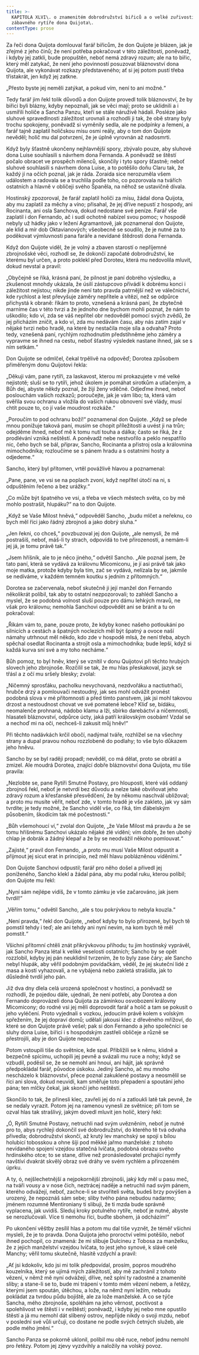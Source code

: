 ```yaml
---
title: >-
  KAPITOLA XLVI\. o znamenitém dobrodružství biřiců a o velké zuřivosti našeho
  zábavného rytíře dona Quijota\.
contentType: prose
---
```


  

Za řeči dona Quijota domlouval farář biřicům, že don Quijote je blázen, jak je zřejmé z jeho činů; že není potřeba pokračovat v této záležitosti, poněvadž, i kdyby jej zatkli, bude propuštěn, neboť nemá zdravý rozum; ale na to biřic, který měl zatykač, že není jeho povinností posuzovat bláznovství dona Quijota, ale vykonávat rozkazy představeného; ať si jej potom pustí třeba třistakrát, jen když jej zatkne.

  

„Přesto byste jej neměli zatýkat, a pokud vím, není to ani možné.“

Tedy farář jim řekl tolik důvodů a don Quijote provedl tolik bláznovství, že by biřici byli blázny, kdyby nepoznali, jak se věci mají; proto se uklidnili a i usmířili holiče a Sancha Panzu, kteří se stále náruživě hádali. Posléze jako sluhové spravedlnosti záležitost urovnali a rozhodli ji tak, že obě strany byly trochu spokojeny, poněvadž si vyměnily sedla, ale ne podpínky a řemení, a farář tajně zaplatil holičskou mísu osmi reály, aby o tom don Quijote nevěděl; holič mu dal potvrzení, že je úplně vyrovnán až nadosmrti.

Když byly šťastně ukončeny nejhlavnější spory, zbývalo pouze, aby sluhové dona Luise souhlasili s návrhem dona Fernanda. A poněvadž se štěstí počalo obracet ve prospěch milenců, skončily i tyto spory šťastně; neboť sluhové souhlasili s návrhem dona Luise, a to potěšilo doňu Claru tak, že každý jí na očích poznal, jak je ráda. Zoraida sice nerozuměla všem událostem a radovala se a truchlila podle toho, co pozorovala na tvářích ostatních a hlavně v obličeji svého Španěla, na něhož se ustavičně dívala.

Hostinský zpozoroval, že farář zaplatil holiči za mísu, žádal dona Quijota, aby mu zaplatil za měchy a víno; přisahal, že jej dříve nepustí z hospody, ani Rocinanta, ani osla Sanchova, dokud nedostane své peníze. Farář vše zaplatil i don Fernando, ač i sudí ochotně nabízel svou pomoc; v hospodě nebyly už hádky jako v ležení Agramantově, jak poznamenal don Quijote, ale klid a mír dob Oktavianových; všeobecně se soudilo, že je nutné za to poděkovat výmluvnosti pana faráře a nevídané štědrosti dona Fernanda.

Když don Quijote viděl, že je volný a zbaven starostí o nepříjemné zbrojnošské věci, rozhodl se, že dokončí započaté dobrodružství, ke kterému byl určen, a proto poklekl před Doroteu, která mu nedovolila mluvit, dokud nevstal a pravil:

„Obyčejně se říká, krásná paní, že pilnost je paní dobrého výsledku, a zkušenost mnohdy ukázala, že úsilí zástupcovo přivádí k dobrému konci i záležitost nejistou; nikde jinde není tato pravda patrnější než ve válečnictví, kde rychlost a lest převyšuje záměry nepřítele a vítězí, než se odpůrce přichystá k obraně: říkám to proto, vznešená a krásná paní, že zbytečně marníme čas v této tvrzi a že jednoho dne bychom mohli poznat, že nám to uškodilo; kdo ví, zda se váš nepřítel obr nedověděl pomocí svých zvědů, že jej přicházím zničit, a kdo ví, zda mu nedávám času, aby nás zatím zajal v nějaké tvrzi nebo hradě, na které by nestačila moje síla a odvaha? Proto tedy, vznešená paní, rychlým rozhodnutím předstihněme jeho záměry a vypravme se ihned na cestu, neboť šťastný výsledek nastane ihned, jak se s ním setkám.“

Don Quijote se odmlčel, čekal trpělivě na odpověď; Dorotea způsobem přiměřeným donu Quijotovi řekla:

„Děkuji vám, pane rytíři, za laskavost, kterou mi prokazujete v mé velké nejistotě; sluší se to rytíři, jehož úkolem je pomáhat sirotkům a utlačeným, a Bůh dej, abyste někdy poznal, že žijí ženy vděčné. Odjeďme ihned, neboť poslouchám vašich rozkazů; poroučejte, jak je vám libo; ta, která vám svěřila svou ochranu a vložila do vašich rukou obnovení své vlády, musí chtít pouze to, co jí vaše moudrost rozkáže.“

„Poroučím to pod ochranu boží!“ poznamenal don Quijote. „Když se přede mnou ponižuje taková paní, musím se chopit příležitosti a uvést ji na trůn; odejděme ihned, neboť mě k tomu nutí touha a dálka; často se říká, že z prodlévání vzniká neštěstí. A poněvadž nebe nestvořilo a peklo nespatřilo nic, čeho bych se bál, připrav, Sancho, Rocinanta a přistroj osla a královnina mimochodníka; rozloučíme se s pánem hradu a s ostatními hosty a odjedeme.“

Sancho, který byl přítomen, vrtěl povážlivě hlavou a poznamenal:

„Pane, pane, ve vsi se na poplach zvoní, když nepřítel útočí na ni, s odpuštěním řečeno a bez urážky.“

„Co může být špatného ve vsi, a třeba ve všech městech světa, co by mě mohlo postrašit, hlupáku?“ na to don Quijote.

„Když se Vaše Milost hněvá,“ odpověděl Sancho, „budu mlčet a neřeknu, co bych měl říci jako řádný zbrojnoš a jako dobrý sluha.“

„Jen řekni, co chceš,“ povzbuzoval jej don Quijote, „ale nemysli, že mě postrašíš, neboť, máš-li ty strach, odpovídá to tvé přirozenosti, a nemám-li jej já, je tomu právě tak.“

„Jsem hříšník, ale to je něco jiného,“ odvětil Sancho. „Ale poznal jsem, že tato paní, která se vydává za královnu Micomiconu, je jí asi právě tak jako moje matka, protože kdyby byla tím, zač se vydává, nelízala by se, jakmile se nedíváme, v každém temném koutku s jedním z přítomných.“

Dorotea se začervenala, neboť skutečně ji její manžel don Fernando několikrát políbil, tak aby to ostatní nezpozorovali; to zahlédl Sancho a myslel, že se podobná volnost sluší pouze pro dámu lehkých mravů, ne však pro královnu; nemohla Sanchovi odpovědět ani se bránit a tu on pokračoval:

„Říkám vám to, pane, pouze proto, že kdyby konec našeho potloukání po silnicích a cestách a špatných noclezích měl být špatný a ovoce naší námahy utrhnout měl někdo, kdo zde v hospodě mlsá, že není třeba, abych spěchal osedlat Rocinanta a strojit osla a mimochodníka; bude lepší, když si každá kurva sní své a my toho necháme.“

Bůh pomoz, to byl hněv, který se vznítil v donu Quijotovi při těchto hrubých slovech jeho zbrojnoše. Rozčilil se tak, že mu hlas přeskakoval, jazyk se třásl a z očí mu sršely blesky; zvolal:

„Ničemný sprosťáku, pacholku nevychovaná, nezdvořáku a nactiutrhači, hrubče drzý a pomlouvači nestoudný, jak ses mohl odvážit pronést podobná slova v mé přítomnosti a před tímto panstvem, jak jsi mohl takovou drzost a nestoudnost chovat ve své pomatené lebce? Kliď se, bídáku, neomalenče prohnaná, nádobo klamu a lži, sbírko darebáctví a ničemnosti, hlasateli bláznovství, odpůrce úcty, jaká patří královským osobám! Vzdal se a nechoď mi na oči, nechceš-li zakusit můj hněv!“

Při těchto nadávkách krčil obočí, nadýmal tváře, rozhlížel se na všechny strany a dupal pravou nohou rozzlobeně do podlahy; to vše bylo důkazem jeho hněvu.

Sancho by se byl raději propadl; nevěděl, co má dělat, proto se obrátil a zmizel. Ale moudrá Dorotea, znající dobře bláznovství dona Quijota, mu tiše pravila:

„Nezlobte se, pane Rytíři Smutné Postavy, pro hlouposti, které váš oddaný zbrojnoš řekl, neboť je netvrdí bez důvodu a nelze také obviňovat jeho zdravý rozum a křesťanské přesvědčení, že by někomu naschvál ubližoval; a proto mu musíte věřit, neboť zde, v tomto hradě je vše zakleto, jak vy sám tvrdíte; je tedy možné, že Sancho viděl vše, co říká, tím ďábelským působením, škodícím tak mé počestnosti.“

„Bůh všemohoucí ví,“ zvolal don Quijote, „že Vaše Milost má pravdu a že se tomu hříšnému Sanchovi ukázalo nějaké zlé vidění; vím dobře, že ten ubohý chlap je dobrák a žádný klepař a že by se neodvážil někoho pomlouvat.“

„Zajisté,“ pravil don Fernando, „a proto mu musí Vaše Milost odpustit a přijmout jej sicut erat in principio, než měl hlavu poblázněnou viděními.“

Don Quijote Sanchovi odpustil; farář pro něho došel a přivedl jej poníženého, Sancho klekl a žádal pána, aby mu podal ruku, kterou políbil; don Quijote mu řekl:

„Nyní sám nejlépe vidíš, že v tomto zámku je vše začarováno, jak jsem tvrdil!“

„Věřím tomu,“ odvětil Sancho, „ale s tou pokrývkou to nebyla kouzla.“

„Není pravda,“ řekl don Quijote, „neboť kdyby to bylo přirozené, byl bych tě pomstil tehdy i teď; ale ani tehdy ani nyní nevím, na kom bych tě měl pomstít.“

Všichni přítomní chtěli znát přikrývkovou příhodu; tu jim hostinský vyprávěl, jak Sancho Panza létal k veliké veselosti ostatních; Sancho by se opět rozzlobil, kdyby jej pán neuklidnil tvrzením, že to byly zase čáry; ale Sancho nebyl hlupák, aby věřil podobným povídačkám, věděl, že jej skuteční lidé z masa a kostí vyhazovali, a ne vybájená nebo zakletá strašidla, jak to důsledně tvrdil jeho pán.

Již dva dny dlela celá urozená společnost v hostinci, a poněvadž se rozhodli, že pojedou dále, ujednali, že není potřebí, aby Dorotea a don Fernando doprovázeli dona Quijota za záminkou osvobození královny Micomicony; do rodné vsi jej měli doprovodit farář a holič a tam se pokusit o jeho vyléčení. Proto vyjednali s vozkou, jedoucím právě kolem s volským spřežením, že jej dopraví domů; udělali jakousi klec z dřevěného mřížoví, do které se don Quijote právě vešel; pak si don Fernando a jeho společníci se sluhy dona Luise, biřici i s hospodským zastřeli obličeje a různě se přestrojili, aby je don Quijote nepoznal.

Potom vstoupili tiše do světnice, kde spal. Přiblížili se k němu, klidně a bezpečně spícímu, uchopili jej pevně a svázali mu ruce a nohy; když se vzbudil, poděsil se, že se nemohl ani hnoui, ani hájit, jak správně předpokládal farář, původce úskoku. Jediný Sancho, ač mu mnoho nescházelo k bláznovství, přece poznal zakuklené postavy a neosmělil se říci ani slova, dokud neuvidí, kam směřuje toto přepadení a spoutání jeho pána; ten mlčky čekal, jak skončí jeho neštěstí.

Skončilo to tak, že přinesli klec, zavřeli jej do ní a zatloukli latě tak pevně, že se nedaly vyrazit. Potom jej na ramenou vynesli ze světnice; při tom se ozval hlas tak strašlivý, jakým dovedl mluvit jen holič, který řekl:

„Ó, Rytíři Smutné Postavy, netruchli nad svým uvězněním, neboť je nutné pro to, abys rychleji dokončil své dobrodružství, do kterého tě tvá odvaha přivedla; dobrodružství skončí, až krutý lev manchský se spojí s bílou holubicí tobosskou a ohne šíji pod měkké jařmo manželské: z tohoto nevídaného spojení vzejdou statečná lvíčata, podobná obrazu svého hrdinského otce; to se stane, dříve než pronásledovatel prchající nymfy navštíví dvakrát skvělý obraz své dráhy ve svém rychlém a přirozeném úprku.

A ty, ó, nejšlechetnější a nejpokornější zbrojnoši, jaký kdy měl u pasu meč, na tváři vousy a v nose čich, neztrácej naděje a netruchli nad svým pánem, kterého odvážejí, neboť, zachce-li se stvořiteli světa, budeš brzy povýšen a urozený, že nepoznáš sám sebe; sliby tvého pána nebudou nadarmo; jménem rozumné Mentironiany ti slibuji, že ti mzda bude správně vyplacena, jak uvidíš. Sleduj kroky potulného rytíře, neboť je nutné, abyste se nerozlučovali. Více ti nemohu říci, buďte sbohem, já odcházím!“

Po ukončení věštby zesílil hlas a potom mu dal tiše vyznět, že téměř všichni mysleli, že je to pravda. Dona Quijota jeho proroctví velmi potěšilo, neboť ihned pochopil, co znamená: že mi slibuje Dulcineu z Tobosa za manželku, že z jejich manželství vzejdou lvíčata, to jest jeho synové, k slávě celé Manchy; věřil tomu skutečně, hlasitě vzdychl a pravil:

„Ať jsi kdokoliv, kdo jsi mi tolik předpovídal, prosím, popros moudrého kouzelníka, který se ujímá mých záležitostí, aby mě zachránil z tohoto vězení, v němž mě nyní odvážejí, dříve, než splní ty radostné a znamenité sliby; a stane-li se to, bude mi trápení v tomto mém vězení nebem, a řetězy, kterými jsem spoután, útěchou, a lože, na němž nyní ležím, nebudu pokládat za tvrdou půdu bojiště, ale za lože manželské. A co se týče Sancha, mého zbrojnoše, spoléhám na jeho věrnost, poctivost a spolehlivost ve štěstí i v neštěstí; poněvadž, i kdyby jej nebo mne opustilo štěstí a já mu nemohl dát slíbený ostrov, nepřijde nikdy o svoji mzdu, neboť v poslední své vůli určuji, co dostane ne podle svých četných služeb, ale podle mého jmění.“

Sancho Panza se pokorně uklonil, políbil mu obě ruce, neboť jednu nemohl pro řetězy. Potom jej zjevy vyzdvihly a naložily na volský povoz.
